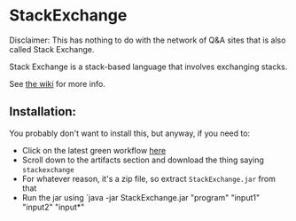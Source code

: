 # StackExchange

Disclaimer: This has nothing to do with the network of Q&A sites that is also called Stack Exchange.

Stack Exchange is a stack-based language that involves exchanging stacks.

See [the wiki](https://github.com/ysthakur/StackExchange/wiki) for more info.

## Installation:

You probably don't want to install this, but anyway, if you need to:
- Click on the latest green workflow [here](https://github.com/cgccuser/StackExchange/actions/workflows/makejar.yml)
- Scroll down to the artifacts section and download the thing saying `stackexchange`
- For whatever reason, it's a zip file, so extract `StackExchange.jar` from that
- Run the jar using `java -jar StackExchange.jar "program" "input1" "input2" "input*"
